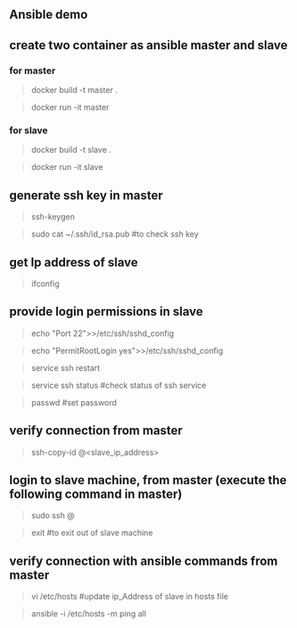 ## Ansible demo

## create two container as ansible master and slave

### for master
> docker build -t master .

> docker run -it master

### for slave
> docker build -t slave .

> docker run -it slave

## generate ssh key in master
> ssh-keygen

> sudo cat ~/.ssh/id_rsa.pub   #to check ssh key

## get Ip address of slave
> ifconfig

## provide login permissions in slave
> echo "Port 22">>/etc/ssh/sshd_config

> echo "PermitRootLogin yes">>/etc/ssh/sshd_config

> service ssh restart

> service ssh status  #check status of ssh service

> passwd  #set password

## verify connection from master
> ssh-copy-id <username>@<slave_ip_address>

## login to slave machine, from master (execute the following command in master)
> sudo ssh <slave-username>@<ip-address-of-slave>

> exit #to exit out of slave machine

## verify connection with ansible commands from master
> vi /etc/hosts #update ip_Address of slave in hosts file

> ansible -i /etc/hosts -m ping all